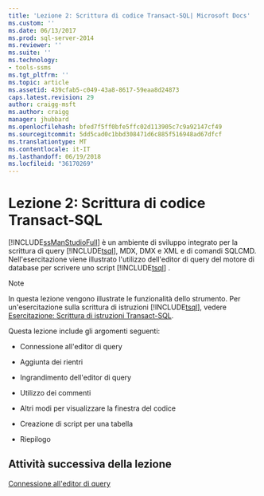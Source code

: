 ```yaml
---
title: 'Lezione 2: Scrittura di codice Transact-SQL| Microsoft Docs'
ms.custom: ''
ms.date: 06/13/2017
ms.prod: sql-server-2014
ms.reviewer: ''
ms.suite: ''
ms.technology:
- tools-ssms
ms.tgt_pltfrm: ''
ms.topic: article
ms.assetid: 439cfab5-c049-43a8-8617-59eaa8d24873
caps.latest.revision: 29
author: craigg-msft
ms.author: craigg
manager: jhubbard
ms.openlocfilehash: bfed7f5ff0bfe5ffc02d113905c7c9a92147cf49
ms.sourcegitcommit: 5dd5cad0c1bbd308471d6c885f516948ad67dfcf
ms.translationtype: MT
ms.contentlocale: it-IT
ms.lasthandoff: 06/19/2018
ms.locfileid: "36170269"
---
```

# <a name="lesson-2-writing-transact-sql"></a>Lezione 2: Scrittura di codice Transact-SQL
  [!INCLUDE[ssManStudioFull](../../includes/ssmanstudiofull-md.md)] è un ambiente di sviluppo integrato per la scrittura di query [!INCLUDE[tsql](../../includes/tsql-md.md)], MDX, DMX e XML e di comandi SQLCMD. Nell'esercitazione viene illustrato l'utilizzo dell'editor di query del motore di database per scrivere uno script [!INCLUDE[tsql](../../includes/tsql-md.md)] .  
  
> [!NOTE]  
>  In questa lezione vengono illustrate le funzionalità dello strumento. Per un'esercitazione sulla scrittura di istruzioni [!INCLUDE[tsql](../../includes/tsql-md.md)], vedere [Esercitazione: Scrittura di istruzioni Transact-SQL](../../t-sql/tutorial-writing-transact-sql-statements.md).  
  
 Questa lezione include gli argomenti seguenti:  
  
-   Connessione all'editor di query  
  
-   Aggiunta dei rientri  
  
-   Ingrandimento dell'editor di query  
  
-   Utilizzo dei commenti  
  
-   Altri modi per visualizzare la finestra del codice  
  
-   Creazione di script per una tabella  
  
-   Riepilogo  
  
## <a name="next-task-in-lesson"></a>Attività successiva della lezione  
 [Connessione all'editor di query](lesson-2-1-connecting-with-query-editor.md)  
  
  